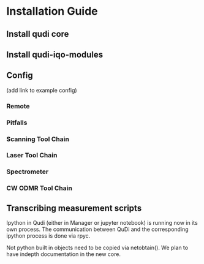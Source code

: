 # Installation Guide
## Install qudi core
## Install qudi-iqo-modules
## Config
(add link to example config)
### Remote
### Pitfalls
### Scanning Tool Chain
### Laser Tool Chain
### Spectrometer
### CW ODMR Tool Chain
## Transcribing measurement scripts
Ipython in Qudi (either in Manager or jupyter notebook) is running 
now in its own process. The communication between QuDi and the
corresponding ipython process is done via rpyc. 

Not python built in objects need to be 
copied via netobtain(). We plan to have indepth documentation 
in the new core. 
